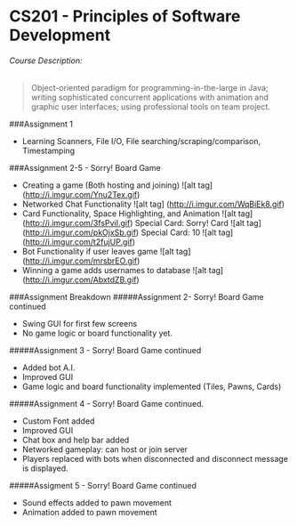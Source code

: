 # CS201 - Principles of Software Development

###### Course Description:
>Object-oriented paradigm for programming-in-the-large in Java; writing sophisticated concurrent applications with animation and graphic user interfaces; using professional tools on team project.


###Assignment 1
- Learning Scanners, File I/O, File searching/scraping/comparison, Timestamping

###Assignment 2-5 - Sorry! Board Game
- Creating a game (Both hosting and joining)
![alt tag] (http://i.imgur.com/Ynu2Tex.gif)
- Networked Chat Functionality
![alt tag] (http://i.imgur.com/WqBiEk8.gif)
- Card Functionality, Space Highlighting, and Animation
![alt tag] (http://i.imgur.com/3fsPviI.gif)
Special Card: Sorry! Card
![alt tag] (http://i.imgur.com/pkOjxSb.gif)
Special Card: 10
![alt tag] (http://i.imgur.com/t2fujUP.gif)
- Bot Functionality if user leaves game
![alt tag] (http://i.imgur.com/mrsbrEO.gif)
- Winning a game adds usernames to database
![alt tag] (http://i.imgur.com/AbxtdZB.gif)

###Assignment Breakdown
#####Assignment 2- Sorry! Board Game continued
- Swing GUI for first few screens
- No game logic or board functionality yet.

#####Assignment 3 - Sorry! Board Game continued
- Added bot A.I.
- Improved GUI
- Game logic and board functionality implemented (Tiles, Pawns, Cards)

#####Assignment 4 - Sorry! Board Game continued.
- Custom Font added
- Improved GUI
- Chat box and help bar added
- Networked gameplay: can host or join server
- Players replaced with bots when disconnected and disconnect message is displayed.

#####Assigment 5 - Sorry! Board Game continued
- Sound effects added to pawn movement
- Animation added to pawn movement

